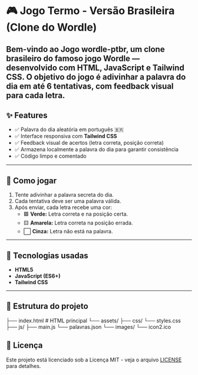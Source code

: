 # 🎮 Jogo Termo - Versão Brasileira (Clone do Wordle)

Bem-vindo ao **Jogo wordle-ptbr**, um clone brasileiro do famoso jogo Wordle — desenvolvido com **HTML**, **JavaScript** e **Tailwind CSS**. O objetivo do jogo é adivinhar a **palavra do dia** em até 6 tentativas, com feedback visual para cada letra.
---

## ✨ Features

- ✅ Palavra do dia aleatória em português 🇧🇷
- ✅ Interface responsiva com **Tailwind CSS**
- ✅ Feedback visual de acertos (letra correta, posição correta)
- ✅ Armazena localmente a palavra do dia para garantir consistência
- ✅ Código limpo e comentado

---

## 🧠 Como jogar

1. Tente adivinhar a palavra secreta do dia.
2. Cada tentativa deve ser uma palavra válida.
3. Após enviar, cada letra recebe uma cor:
   - 🟩 **Verde:** Letra correta e na posição certa.
   - 🟨 **Amarela:** Letra correta na posição errada.
   - ⬜ **Cinza:** Letra não está na palavra.

---

## 🚀 Tecnologias usadas

- **HTML5**
- **JavaScript (ES6+)**
- **Tailwind CSS**

---

## 📂 Estrutura do projeto
├── index.html # HTML principal
└── assets/
├── css/
  └── styles.css
├── js/
  ├── main.js
  └── palavras.json
└── images/
  └── icon2.ico

## 📝 Licença
Este projeto está licenciado sob a Licença MIT - veja o arquivo [LICENSE](LICENSE) para detalhes.
